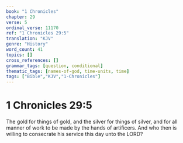 ```yaml
---
book: "1 Chronicles"
chapter: 29
verse: 5
ordinal_verse: 11170
ref: "1 Chronicles 29:5"
translation: "KJV"
genre: "History"
word_count: 41
topics: []
cross_references: []
grammar_tags: [question, conditional]
thematic_tags: [names-of-god, time-units, time]
tags: ["Bible","KJV","1-Chronicles"]
---
```


# 1 Chronicles 29:5

The gold for things of gold, and the silver for things of silver, and for all manner of work to be made by the hands of artificers. And who then is willing to consecrate his service this day unto the LORD?
